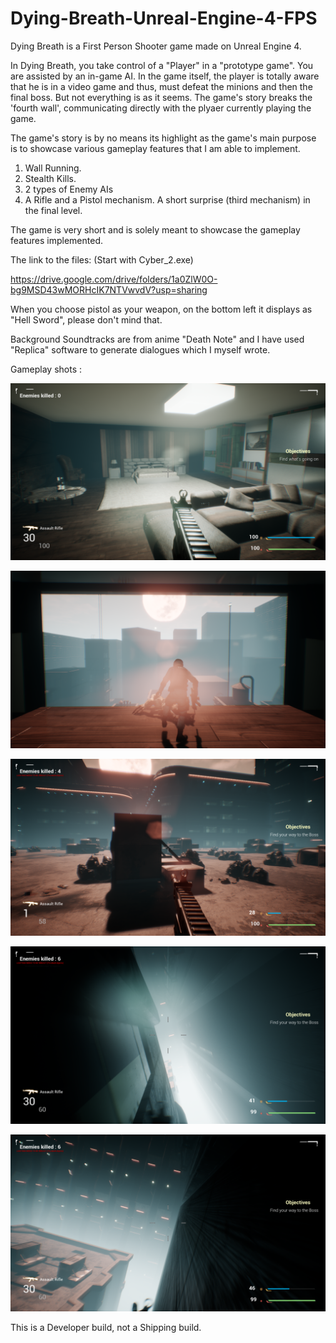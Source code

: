 # Dying-Breath-Unreal-Engine-4-FPS
Dying Breath is a First Person Shooter game made on Unreal Engine 4.

In Dying Breath, you take control of a "Player" in a "prototype game". You are assisted by an in-game AI. In the game itself, the player is totally aware that he is in a video game and thus, must defeat the minions and then the final boss. But not everything is as it seems. The game's story breaks the 'fourth wall', communicating directly with the plyaer currently playing the game.

The game's story is by no means its highlight as the game's main purpose is to showcase various gameplay features that I am able to implement.

1. Wall Running.
2. Stealth Kills.
3. 2 types of Enemy AIs
4. A Rifle and a Pistol mechanism. A short surprise (third mechanism) in the final level.

The game is very short and is solely meant to showcase the gameplay features implemented.

The link to the files: (Start with Cyber_2.exe)

https://drive.google.com/drive/folders/1a0ZlW0O-bg9MSD43wMORHcIK7NTVwvdV?usp=sharing

When you choose pistol as your weapon, on the bottom left it displays as "Hell Sword", please don't mind that.

Background Soundtracks are from anime "Death Note" and I have used "Replica" software to generate dialogues which I myself wrote.

Gameplay shots :

![alt text](https://github.com/GaganMalik025/Dying-Breath-Unreal-Engine-4-FPS/blob/main/Screenshot%20(17).png?raw=true)

![alt text](https://github.com/GaganMalik025/Dying-Breath-Unreal-Engine-4-FPS/blob/main/Screenshot%20(18).png?raw=true)

![alt text](https://github.com/GaganMalik025/Dying-Breath-Unreal-Engine-4-FPS/blob/main/Screenshot%20(19).png?raw=true)

![alt text](https://github.com/GaganMalik025/Dying-Breath-Unreal-Engine-4-FPS/blob/main/Screenshot%20(20).png?raw=true)

![alt text](https://github.com/GaganMalik025/Dying-Breath-Unreal-Engine-4-FPS/blob/main/Screenshot%20(21).png?raw=true)

This is a Developer build, not a Shipping build.



